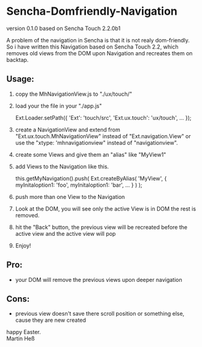 Sencha-Domfriendly-Navigation
=============================

version 0.1.0 
based on Sencha Touch 2.2.0b1

A problem of the navigation in Sencha is that it is not realy dom-friendly.  
So i have written this Navigation based on Sencha Touch 2.2, which removes old views from the DOM upon Navigation and recreates them on backtap.

Usage:
------

1. copy the MhNavigationView.js to "./ux/touch/"
2. load your the file in your "./app.js" 

	Ext.Loader.setPath({ 
		'Ext': 'touch/src', 
		'Ext.ux.touch': 'ux/touch', 
		... 
	}); 

3. create a NavigationView and extend from "Ext.ux.touch.MhNavigationView" instead of "Ext.navigation.View"
or use the "xtype: 'mhnavigationview" instead of "navigationview".

4. create some Views and give them an "alias" like "MyView1"

5. add Views to the Navigation like this.

	this.getMyNavigation().push( 
		Ext.createByAlias( 
			'MyView', 
			{ 
				myInitaloption1: 'foo', 
				myInitaloption1: 'bar', 
				... 
			} 
		) 
	); 

6. push more than one View to the Navigation

7. Look at the DOM, you will see only the active View is in DOM the rest is removed.

8. hit the "Back" button, the previous view will be recreated before the active view and the active view will pop

9. Enjoy!


Pro:
----

- your DOM will remove the previous views upon deeper navigation

Cons:
-----

- previous view doesn't save there scroll position or something else, cause they are new created


happy Easter.<br>
Martin Heß